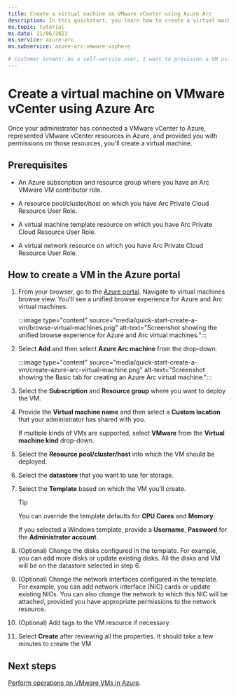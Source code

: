 ```yaml
---
title: Create a virtual machine on VMware vCenter using Azure Arc
description: In this quickstart, you learn how to create a virtual machine on VMware vCenter using Azure Arc
ms.topic: tutorial
ms.date: 11/06/2023
ms.service: azure-arc
ms.subservice: azure-arc-vmware-vsphere

# Customer intent: As a self-service user, I want to provision a VM using vCenter resources through Azure so that I can deploy my code
---
```


# Create a virtual machine on VMware vCenter using Azure Arc

Once your administrator has connected a VMware vCenter to Azure, represented VMware vCenter resources in Azure, and provided you with permissions on those resources, you'll create a virtual machine.

## Prerequisites

- An Azure subscription and resource group where you have an Arc VMware VM contributor role.

- A resource pool/cluster/host on which you have Arc Private Cloud Resource User Role.

- A virtual machine template resource on which you have Arc Private Cloud Resource User Role.

- A virtual network resource on which you have Arc Private Cloud Resource User Role.

## How to create a VM in the Azure portal

1. From your browser, go to the [Azure portal](https://portal.azure.com). Navigate to virtual machines browse view. You'll see a unified browse experience for Azure and Arc virtual machines.

   :::image type="content" source="media/quick-start-create-a-vm/browse-virtual-machines.png" alt-text="Screenshot showing the unified browse experience for Azure and Arc virtual machines.":::

2. Select **Add** and then select **Azure Arc machine** from the drop-down.

   :::image type="content" source="media/quick-start-create-a-vm/create-azure-arc-virtual-machine.png" alt-text="Screenshot showing the Basic tab for creating an Azure Arc virtual machine.":::

3. Select the **Subscription** and **Resource group** where you want to deploy the VM.

4. Provide the **Virtual machine name** and then select a **Custom location** that your administrator has shared with you.

   If multiple kinds of VMs are supported, select **VMware** from the **Virtual machine kind** drop-down.

5. Select the **Resource pool/cluster/host** into which the VM should be deployed.

6. Select the **datastore** that you want to use for storage.

7. Select the **Template** based on which the VM you'll create.

   >[!TIP]
   >You can override the template defaults for **CPU Cores** and **Memory**.

   If you selected a Windows template, provide a **Username**, **Password** for the **Administrator account**.

8. (Optional) Change the disks configured in the template. For example, you can add more disks or update existing disks. All the disks and VM will be on the datastore selected in step 6.

9. (Optional) Change the network interfaces configured in the template. For example, you can add network interface (NIC) cards or update existing NICs. You can also change the network to which this NIC will be attached, provided you have appropriate permissions to the network resource.

10. (Optional) Add tags to the VM resource if necessary.

11. Select **Create** after reviewing all the properties.  It should take a few minutes to create the VM.

## Next steps

[Perform operations on VMware VMs in Azure](perform-vm-ops-through-azure.md).
